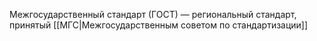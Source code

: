Межгосударственный стандарт (ГОСТ) — региональный стандарт, принятый [[МГС|Межгосударственным советом по стандартизации]]